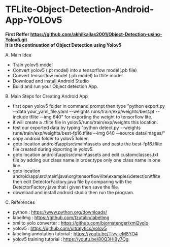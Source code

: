 # TFLite-Object-Detection-Android-App-YOLOv5

**First Reffer https://github.com/akhilkailas2001/Object-Detection-using-Yolov5.git<br>**
**It is the continuation of Object Detection using Yolov5**

A. Main Idea

- Train yolov5 model
- Convert yolov5 (.pt model) into a tensorflow model(.pb file)
- Convert tensorflow model (.pb model) to tflite model.
- Download and install Android Studio
- Build and run your Object detection App.

B. Main Steps for Creating Android App

- first open yolov5 folder in command prompt then type "python export.py --data your_yaml_file.yaml --weights runs/train/exp/weights/best.pt --include tflite --img 640" for exporting the weight to tensorflow lite.
- it will create a .tflite file in yolov5/runs/train/exp/weights this location.
- test our exported data by typing "python detect.py --weights runs/train/exp/weights/best-fp16.tflite --img 640 --source data/images/"
- copy android folder to yolov5 folder.
- goto location android\app\src\main\assets and paste the best-fp16.tflite file created during exporting in yolov5.
- goto location android\app\src\main\assets and edit customclasses.txt file by adding our class name in order.type only one class name in one line.
- goto location android\app\src\main\java\org\tensorflow\lite\examples\detection\tflite then edit DetectorFactory.java file by comparing with the DetectorFactory.java that i given then save the file.
- download and install android studio then run the program.

C. References
- python : https://www.python.org/downloads/
- labelImg : https://github.com/tzutalin/labelImg
- xml to yolo converter : https://github.com/bjornstenger/xml2yolo
- yolov5 : https://github.com/ultralytics/yolov5
- labelimg annotation tutorial : https://youtu.be/Tlvy-eM8YO4
- yolov5 training tutorial : https://youtu.be/80Q3HIBy7Qg
